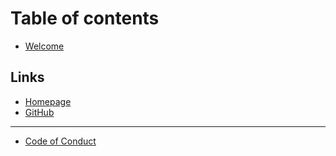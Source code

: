 # Table of contents

* [Welcome](README.md)

## Links

* [Homepage](https://metacity.cc)
* [GitHub](https://github.com/metacitytools)

***

* [Code of Conduct](code-of-conduct.md)

